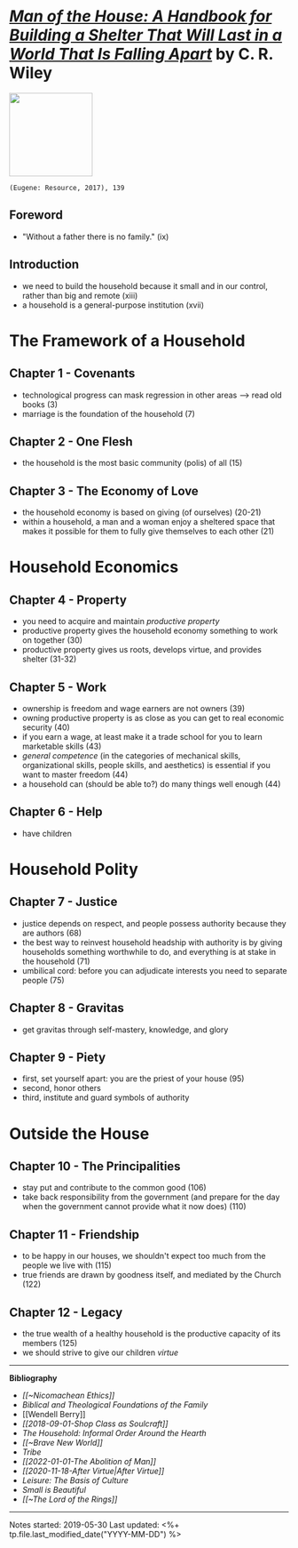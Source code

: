 
# [*Man of the House: A Handbook for Building a Shelter That Will Last in a World That Is Falling Apart*](https://wipfandstock.com/9781532614774/man-of-the-house/) by C. R. Wiley

<img src="https://wipf-stock-us.imgix.net/covers/9781532614774.jpg?auto=format&w=298&dpr=2&q=20" width=150>

`(Eugene: Resource, 2017), 139`

## Foreword
- "Without a father there is no family." (ix)

## Introduction
- we need to build the household because it small and in our control, rather than big and remote (xiii)
- a household is a general-purpose institution (xvii)

# The Framework of a Household

## Chapter 1 - Covenants
- technological progress can mask regression in other areas --> read old books (3)
- marriage is the foundation of the household (7)

## Chapter 2 - One Flesh
- the household is the most basic community (polis) of all (15)

## Chapter 3 - The Economy of Love
- the household economy is based on giving (of ourselves) (20-21)
- within a household, a man and a woman enjoy a sheltered space that makes it possible for them to fully give themselves to each other (21)

# Household Economics

## Chapter 4 - Property
- you need to acquire and maintain *productive property*
- productive property gives the household economy something to work on together (30)
- productive property gives us roots, develops virtue, and provides shelter (31-32)

## Chapter 5 - Work
- ownership is freedom and wage earners are not owners (39)
- owning productive property is as close as you can get to real economic security (40)
- if you earn a wage, at least make it a trade school for you to learn marketable skills (43)
- *general competence* (in the categories of mechanical skills, organizational skills, people skills, and aesthetics) is essential if you want to master freedom (44)
- a household can (should be able to?) do many things well enough (44)

## Chapter 6 - Help
- have children

# Household Polity

## Chapter 7 - Justice
- justice depends on respect, and people possess authority because they are authors (68)
- the best way to reinvest household headship with authority is by giving households something worthwhile to do, and everything is at stake in the household (71)
- umbilical cord: before you can adjudicate interests you need to separate people (75)

## Chapter 8 - Gravitas
- get gravitas through self-mastery, knowledge, and glory

## Chapter 9 - Piety
- first, set yourself apart: you are the priest of your house (95)
- second, honor others
- third, institute and guard symbols of authority

# Outside the House

## Chapter 10 - The Principalities
- stay put and contribute to the common good (106)
- take back responsibility from the government (and prepare for the day when the government cannot provide what it now does) (110)

## Chapter 11 - Friendship
- to be happy in our houses, we shouldn't expect too much from the people we live with (115)
- true friends are drawn by goodness itself, and mediated by the Church (122)

## Chapter 12 - Legacy
- the true wealth of a healthy household is the productive capacity of its members (125)
- we should strive to give our children *virtue*


--- 

**Bibliography**

- *[[~Nicomachean Ethics]]*
- *Biblical and Theological Foundations of the Family*
- [[Wendell Berry]]
- *[[2018-09-01-Shop Class as Soulcraft]]*
- *The Household: Informal Order Around the Hearth*
- *[[~Brave New World]]*
- *Tribe*
- *[[2022-01-01-The Abolition of Man]]*
- *[[2020-11-18-After Virtue|After Virtue]]*
- *Leisure: The Basis of Culture* 
- *Small is Beautiful*
- *[[~The Lord of the Rings]]*

---
Notes started: 2019-05-30
Last updated: <%+ tp.file.last_modified_date("YYYY-MM-DD") %>

